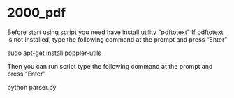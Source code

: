 # 2000_pdf

Before start using script you need have install utility "pdftotext" 
If pdftotext is not installed, type the following command at the prompt and press “Enter”

sudo apt-get install poppler-utils 

Then you can run script type the following command at the prompt and press “Enter”

python parser.py
